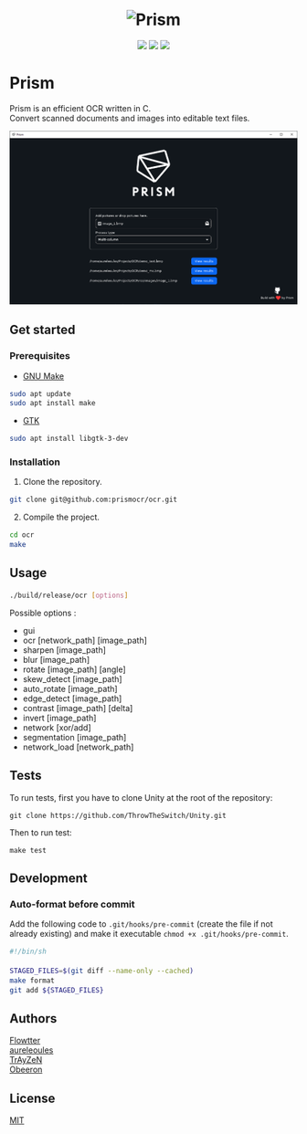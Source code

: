 <h1 align="center">
  <br>
  <img src="https://i.imgur.com/W85GUpg.png" alt="Prism" width="200">
</h1>
<p align="center">
  <img src="https://img.shields.io/github/last-commit/prismocr/ocr"/>
  <img src="https://img.shields.io/github/license/prismocr/ocr"/>
  <img src="https://img.shields.io/github/workflow/status/prismocr/ocr/Run%20tests/master">
</p>

# Prism

Prism is an efficient OCR written in C.  
Convert scanned documents and images into editable text files.

![GUI](https://github.com/prismocr/ocr/blob/master/res/images/gui.png?raw=true)

## Get started

### Prerequisites

* [GNU Make](https://www.gnu.org/software/make/)
```bash
sudo apt update
sudo apt install make
```

* [GTK](https://www.gtk.org/)
```bash
sudo apt install libgtk-3-dev
```

### Installation

1. Clone the repository.

```bash
git clone git@github.com:prismocr/ocr.git
```

2. Compile the project.

```bash
cd ocr
make
```

## Usage

```bash
./build/release/ocr [options]
```
Possible options :
* gui
* ocr [network_path] [image_path]
* sharpen [image_path]
* blur [image_path]
* rotate [image_path] [angle]
* skew_detect [image_path]
* auto_rotate [image_path]
* edge_detect [image_path]
* contrast [image_path] [delta]
* invert [image_path]
* network [xor/add]
* segmentation [image_path]
* network_load [network_path]

## Tests

To run tests, first you have to clone Unity at the root of the repository:
```
git clone https://github.com/ThrowTheSwitch/Unity.git
```

Then to run test:
```
make test
```

## Development
### Auto-format before commit
Add the following code to `.git/hooks/pre-commit` (create the file if not
already existing) and make it executable `chmod +x .git/hooks/pre-commit`.
```bash
#!/bin/sh

STAGED_FILES=$(git diff --name-only --cached)
make format
git add ${STAGED_FILES}
```

## Authors

[Flowtter](https://github.com/Flowtter)\
[aureleoules](https://github.com/aureleoules)\
[TrAyZeN](https://github.com/TrAyZeN)\
[Obeeron](https://github.com/Obeeron)

## License
[MIT](https://choosealicense.com/licenses/mit/)

